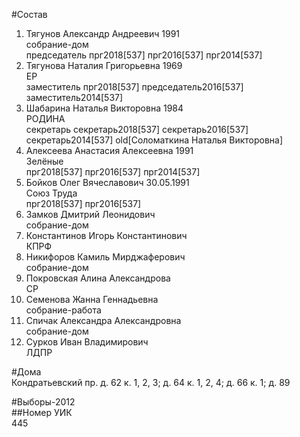 #Состав  
1. Тягунов Александр Андреевич 1991  
    собрание-дом  
    председатель прг2018[537] прг2016[537] прг2014[537]  
2. Тягунова Наталия Григорьевна 1969  
    ЕР  
    заместитель прг2018[537] председатель2016[537] заместитель2014[537]  
3. Шабарина Наталья Викторовна 1984  
    РОДИНА  
    секретарь секретарь2018[537] секретарь2016[537] секретарь2014[537] old[Соломаткина Наталья Викторовна]  
4. Алексеева Анастасия Алексеевна 1991  
    Зелёные  
    прг2018[537] прг2016[537] прг2014[537]  
5. Бойков Олег Вячеславович 30.05.1991  
    Союз Труда  
    прг2018[537] прг2016[537]  
6. Замков Дмитрий Леонидович  
    собрание-дом  
7. Константинов Игорь Константинович  
    КПРФ  
8. Никифоров Камиль Мирджаферович  
    собрание-дом  
9. Покровская Алина Александрова  
    СР  
10. Семенова Жанна Геннадьевна  
    собрание-работа  
11. Спичак Александра Александровна  
    собрание-дом  
12. Сурков Иван Владимирович  
    ЛДПР  
  
#Дома  
Кондратьевский пр. д. 62 к. 1, 2, 3; д. 64 к. 1, 2, 4; д. 66 к. 1; д. 89  
  
#Выборы-2012  
##Номер УИК  
445  
